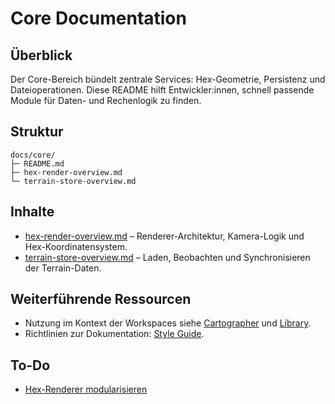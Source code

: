 # Core Documentation

## Überblick
Der Core-Bereich bündelt zentrale Services: Hex-Geometrie, Persistenz und Dateioperationen. Diese README hilft Entwickler:innen,
schnell passende Module für Daten- und Rechenlogik zu finden.

## Struktur
```
docs/core/
├─ README.md
├─ hex-render-overview.md
└─ terrain-store-overview.md
```

## Inhalte
- [hex-render-overview.md](hex-render-overview.md) – Renderer-Architektur, Kamera-Logik und Hex-Koordinatensystem.
- [terrain-store-overview.md](terrain-store-overview.md) – Laden, Beobachten und Synchronisieren der Terrain-Daten.

## Weiterführende Ressourcen
- Nutzung im Kontext der Workspaces siehe [Cartographer](../cartographer/README.md) und [Library](../library/README.md).
- Richtlinien zur Dokumentation: [Style Guide](../../../docs/style-guide.md).

## To-Do
- [Hex-Renderer modularisieren](../../../todo/hex-renderer-modularization.md)
